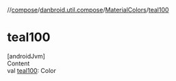 //[compose](../../../index.md)/[danbroid.util.compose](../index.md)/[MaterialColors](index.md)/[teal100](teal100.md)



# teal100  
[androidJvm]  
Content  
val [teal100](teal100.md): Color  



